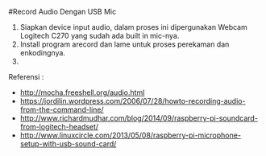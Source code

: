 #Record Audio Dengan USB Mic
1. Siapkan device input audio, dalam proses ini dipergunakan Webcam Logitech C270 yang sudah ada built in mic-nya.
2. Install program arecord dan lame untuk proses perekaman dan enkodingnya.
3. 

Referensi :
- http://mocha.freeshell.org/audio.html
- https://jordilin.wordpress.com/2006/07/28/howto-recording-audio-from-the-command-line/
- http://www.richardmudhar.com/blog/2014/09/raspberry-pi-soundcard-from-logitech-headset/
- http://www.linuxcircle.com/2013/05/08/raspberry-pi-microphone-setup-with-usb-sound-card/
